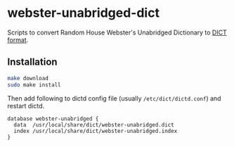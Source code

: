 # webster-unabridged-dict

Scripts to convert Random House Webster's Unabridged Dictionary to [DICT format](https://en.wikipedia.org/wiki/DICT#DICT_file_format).

## Installation

```sh
make download
sudo make install
```

Then add following to dictd config file (usually `/etc/dict/dictd.conf`) and restart dictd.

```
database webster-unabridged {
  data  /usr/local/share/dict/webster-unabridged.dict
  index /usr/local/share/dict/webster-unabridged.index
}
```
